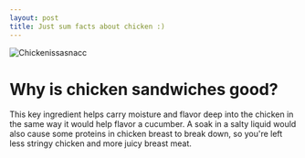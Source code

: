 ```yaml
---
layout: post
title: Just sum facts about chicken :)
---
```


![Chickenissasnacc](/images/Chickeissasnacc.jpg)

# Why is chicken sandwiches good?

This key ingredient helps carry moisture and flavor deep into the chicken in the same way it would help flavor a cucumber. A soak in a salty liquid would also cause some proteins in chicken breast to break down, so you're left less stringy chicken and more juicy breast meat.
